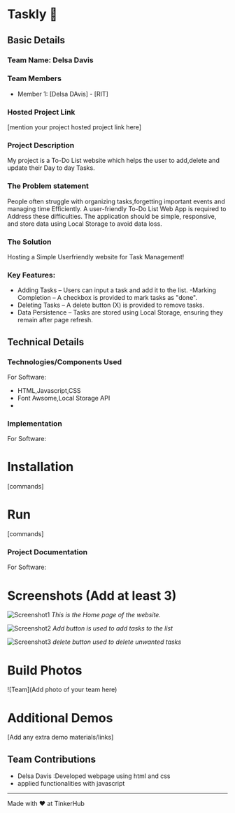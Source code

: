 # Taskly 🎯


## Basic Details
### Team Name: Delsa Davis


### Team Members
- Member 1: [Delsa DAvis] - [RIT]

### Hosted Project Link
[mention your project hosted project link here]

### Project Description
My project is a To-Do List website which helps the user to add,delete and update their Day to day Tasks.

### The Problem statement
People often struggle with organizing tasks,forgetting important events and managing time Efficiently.
A user-friendly To-Do List Web App is required to Address these difficulties.
The application should be simple, responsive, and store data using Local Storage to avoid data loss.


### The Solution
Hosting a Simple Userfriendly website for Task Management!
### Key Features:
- Adding Tasks – Users can input a task and add it to the list.
-Marking Completion – A checkbox is provided to mark tasks as "done".
- Deleting Tasks – A delete button (X) is provided to remove tasks.
- Data Persistence – Tasks are stored using Local Storage, ensuring they remain after page refresh.


## Technical Details
### Technologies/Components Used
For Software:
- HTML,Javascript,CSS
- Font Awsome,Local Storage API
- 
### Implementation
For Software:
# Installation
[commands]

# Run
[commands]

### Project Documentation
For Software:

# Screenshots (Add at least 3)
![Screenshot1](\Users\delsa\OneDrive\Pictures\Desktop\taskmanager\front.png)
*This is the Home page of the website.*

![Screenshot2](C:\Users\delsa\OneDrive\Pictures\Desktop\taskmanager\addtask.png)
*Add button is used to add tasks to the list*

![Screenshot3](C:\Users\delsa\OneDrive\Pictures\Desktop\taskmanager\marktask.png)
*delete button used to delete unwanted tasks*


# Build Photos
![Team](Add photo of your team here)


# Additional Demos
[Add any extra demo materials/links]

## Team Contributions
- Delsa Davis :Developed webpage using html and css
- applied functionalities with javascript
 

---
Made with ❤️ at TinkerHub
